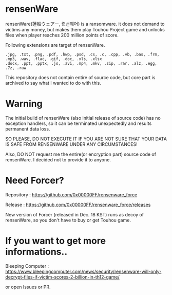 # rensenWare
rensenWare(蓮船ウェアー, 련선웨어) is a ransomware. it does not demand to victims any money, but makes them play Touhou Project game and unlocks files when player reaches 200 million points of score.

Following extensions are target of rensenWare.
```
.jpg, .txt, .png, .pdf, .hwp, .psd, .cs, .c, .cpp, .vb, .bas, .frm, .mp3, .wav, .flac, .gif, .doc, .xls, .xlsx
.docx, .ppt, .pptx, .js, .avi, .mp4, .mkv, .zip, .rar, .alz, .egg, .7z, .raw
```
This repository does not contain entire of source code, but core part is archived to say what I wanted to do with this.

# Warning
The initial build of rensenWare (also initial release of source code) has no exception handlers, so it can be terminated unexpectedly and results permanent data loss.

SO PLEASE, DO NOT EXECUTE IT IF YOU ARE NOT SURE THAT YOUR DATA IS SAFE FROM RENSENWARE UNDER ANY CIRCUMSTANCES!

Also, DO NOT request me the entire(or encryption part) source code of rensenWare. I decided not to provide it to anyone.

# Need Forcer?
Repository : https://github.com/0x00000FF/rensenware_force

Release : https://github.com/0x00000FF/rensenware_force/releases

New version of Forcer (released in Dec. 18 KST) runs as decoy of rensenWare, so you don't have to buy or get Touhou game.

# If you want to get more informations..
Bleeping Computer : https://www.bleepingcomputer.com/news/security/rensenware-will-only-decrypt-files-if-victim-scores-2-billion-in-th12-game/

or open Issues or PR.

